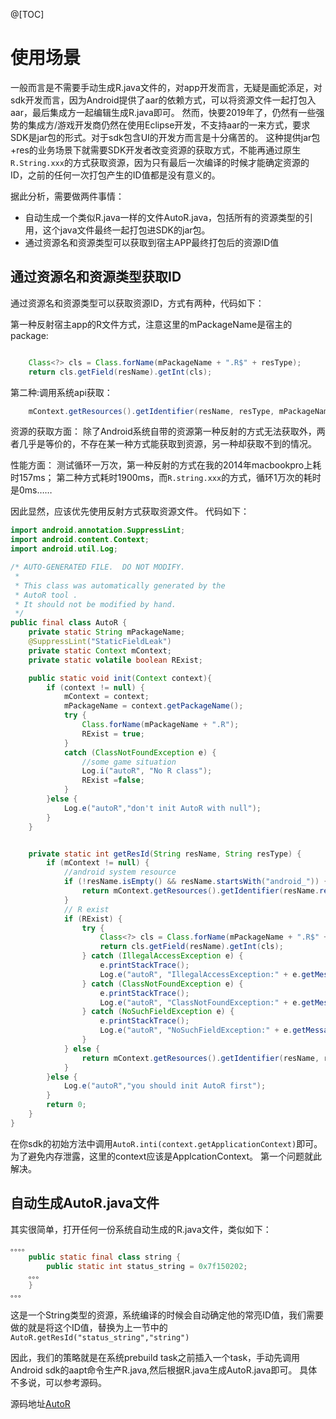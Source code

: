 @[TOC]

# 使用场景
一般而言是不需要手动生成R.java文件的，对app开发而言，无疑是画蛇添足，对sdk开发而言，因为Android提供了aar的依赖方式，可以将资源文件一起打包入aar，最后集成方一起编辑生成R.java即可。
然而，快要2019年了，仍然有一些强势的集成方/游戏开发商仍然在使用Eclipse开发，不支持aar的一来方式，要求SDK是jar包的形式。对于sdk包含UI的开发方而言是十分痛苦的。
这种提供jar包+res的业务场景下就需要SDK开发者改变资源的获取方式，不能再通过原生`R.String.xxx`的方式获取资源，因为只有最后一次编译的时候才能确定资源的ID，之前的任何一次打包产生的ID值都是没有意义的。

据此分析，需要做两件事情：

 - 自动生成一个类似R.java一样的文件AutoR.java，包括所有的资源类型的引用，这个java文件最终一起打包进SDK的jar包。
 - 通过资源名和资源类型可以获取到宿主APP最终打包后的资源ID值

## 通过资源名和资源类型获取ID

通过资源名和资源类型可以获取资源ID，方式有两种，代码如下：

第一种反射宿主app的R文件方式，注意这里的mPackageName是宿主的package:
```java

	Class<?> cls = Class.forName(mPackageName + ".R$" + resType);
	return cls.getField(resName).getInt(cls);

```

第二种:调用系统api获取：

```java
	mContext.getResources().getIdentifier(resName, resType, mPackageName);
```
资源的获取方面：
除了Android系统自带的资源第一种反射的方式无法获取外，两者几乎是等价的，不存在某一种方式能获取到资源，另一种却获取不到的情况。

性能方面：
测试循环一万次，第一种反射的方式在我的2014年macbookpro上耗时157ms；
第二种方式耗时1900ms，而`R.string.xxx`的方式，循环1万次的耗时是0ms……

因此显然，应该优先使用反射方式获取资源文件。
代码如下：

```java
import android.annotation.SuppressLint;
import android.content.Context;
import android.util.Log;

/* AUTO-GENERATED FILE.  DO NOT MODIFY.
 *
 * This class was automatically generated by the
 * AutoR tool .
 * It should not be modified by hand.
 */
public final class AutoR {
    private static String mPackageName;
    @SuppressLint("StaticFieldLeak")
    private static Context mContext;
    private static volatile boolean RExist;

    public static void init(Context context){
        if (context != null) {
            mContext = context;
            mPackageName = context.getPackageName();
            try {
                Class.forName(mPackageName + ".R");
                RExist = true;
            }
            catch (ClassNotFoundException e) {
                //some game situation
                Log.i("autoR", "No R class");
                RExist =false;
            }
        }else {
            Log.e("autoR","don't init AutoR with null");
        }
    }


    private static int getResId(String resName, String resType) {
        if (mContext != null) {
            //android system resource
            if (!resName.isEmpty() && resName.startsWith("android_")) {
                return mContext.getResources().getIdentifier(resName.replace("android_", ""), resType, "android");
            }
            // R exist
            if (RExist) {
                try {
                    Class<?> cls = Class.forName(mPackageName + ".R$" + resType);
                    return cls.getField(resName).getInt(cls);
                } catch (IllegalAccessException e) {
                    e.printStackTrace();
                    Log.e("autoR", "IllegalAccessException:" + e.getMessage());
                } catch (ClassNotFoundException e) {
                    e.printStackTrace();
                    Log.e("autoR", "ClassNotFoundException:" + e.getMessage());
                } catch (NoSuchFieldException e) {
                    e.printStackTrace();
                    Log.e("autoR", "NoSuchFieldException:" + e.getMessage());
                }
            } else {
                return mContext.getResources().getIdentifier(resName, resType, mPackageName);
            }
        }else {
            Log.e("autoR","you should init AutoR first");
        }
        return 0;
    }
}

```

在你sdk的初始方法中调用`AutoR.inti(context.getApplicationContext)`即可。为了避免内存泄露，这里的context应该是ApplcationContext。
第一个问题就此解决。



## 自动生成AutoR.java文件

其实很简单，打开任何一份系统自动生成的R.java文件，类似如下：

```java
。。。。
    public static final class string {
        public static int status_string = 0x7f150202;
    。。。
    }
。。。
```
这是一个String类型的资源，系统编译的时候会自动确定他的常亮ID值，我们需要做的就是将这个ID值，替换为上一节中的`AutoR.getResId("status_string","string")`

因此，我们的策略就是在系统prebuild task之前插入一个task，手动先调用Android sdk的aapt命令生产R.java,然后根据R.java生成AutoR.java即可。
具体不多说，可以参考源码。

源码地址[AutoR](https://github.com/TangHuaiZhe/AutoR)